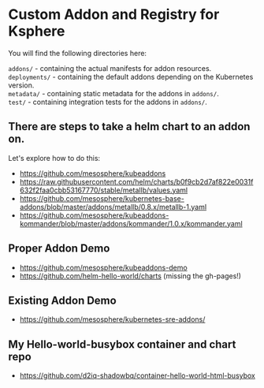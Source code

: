 # Custom Addon and Registry for Ksphere

You will find the following directories here:
  
`addons/` - containing the actual manifests for addon resources.  
`deployments/` - containing the default addons depending on the Kubernetes version.  
`metadata/` - containing static metadata for the addons in `addons/`.  
`test/` - containing integration tests for the addons in `addons/`.  
 
## There are steps to take a helm chart to an addon on. 

Let's explore how to do this:

* https://github.com/mesosphere/kubeaddons
* https://raw.githubusercontent.com/helm/charts/b0f9cb2d7af822e0031f632f2faa0cbb53167770/stable/metallb/values.yaml
* https://github.com/mesosphere/kubernetes-base-addons/blob/master/addons/metallb/0.8.x/metallb-1.yaml
* https://github.com/mesosphere/kubeaddons-kommander/blob/master/addons/kommander/1.0.x/kommander.yaml

## Proper Addon Demo

* https://github.com/mesosphere/kubeaddons-demo
* https://github.com/helm-hello-world/charts (missing the gh-pages!)

## Existing Addon Demo

* https://github.com/mesosphere/kubernetes-sre-addons/

## My Hello-world-busybox container and chart repo

* https://github.com/d2iq-shadowbq/container-hello-world-html-busybox
